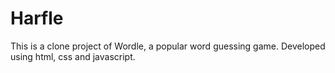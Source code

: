 # Harfle
This is a clone project of Wordle, a popular word guessing game. Developed using html, css and javascript.
